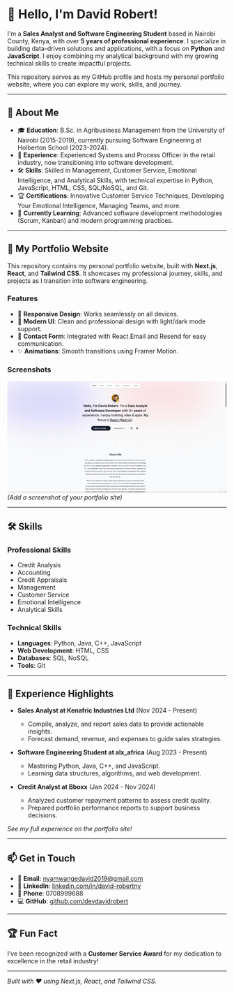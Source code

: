 # 👋 Hello, I'm David Robert!

I'm a **Sales Analyst and Software Engineering Student** based in Nairobi County, Kenya, with over **5 years of professional experience**. I specialize in building data-driven solutions and applications, with a focus on **Python** and **JavaScript**. I enjoy combining my analytical background with my growing technical skills to create impactful projects.

This repository serves as my GitHub profile and hosts my personal portfolio website, where you can explore my work, skills, and journey.

---

## 🌟 About Me

- 🎓 **Education**: B.Sc. in Agribusiness Management from the University of Nairobi (2015-2019), currently pursuing Software Engineering at Holberton School (2023-2024).
- 💼 **Experience**: Experienced Systems and Process Officer in the retail industry, now transitioning into software development.
- 🛠️ **Skills**: Skilled in Management, Customer Service, Emotional Intelligence, and Analytical Skills, with technical expertise in Python, JavaScript, HTML, CSS, SQL/NoSQL, and Git.
- 🏆 **Certifications**: Innovative Customer Service Techniques, Developing Your Emotional Intelligence, Managing Teams, and more.
- 🌱 **Currently Learning**: Advanced software development methodologies (Scrum, Kanban) and modern programming practices.

---

## 🚀 My Portfolio Website

This repository contains my personal portfolio website, built with **Next.js**, **React**, and **Tailwind CSS**. It showcases my professional journey, skills, and projects as I transition into software engineering.

### Features
- 📱 **Responsive Design**: Works seamlessly on all devices.
- 🎨 **Modern UI**: Clean and professional design with light/dark mode support.
- 📧 **Contact Form**: Integrated with React.Email and Resend for easy communication.
- ✨ **Animations**: Smooth transitions using Framer Motion.


### Screenshots
![Portfolio Screenshot](public/images/portfolio-screenshot.png) *(Add a screenshot of your portfolio site)*

---

## 🛠️ Skills

### Professional Skills
- Credit Analysis
- Accounting
- Credit Appraisals
- Management
- Customer Service
- Emotional Intelligence
- Analytical Skills

### Technical Skills
- **Languages**: Python, Java, C++, JavaScript
- **Web Development**: HTML, CSS
- **Databases**: SQL, NoSQL
- **Tools**: Git

---

## 💼 Experience Highlights

- **Sales Analyst at Kenafric Industries Ltd** (Nov 2024 - Present)  
  - Compile, analyze, and report sales data to provide actionable insights.  
  - Forecast demand, revenue, and expenses to guide sales strategies.

- **Software Engineering Student at alx_africa** (Aug 2023 - Present)  
  - Mastering Python, Java, C++, and JavaScript.  
  - Learning data structures, algorithms, and web development.

- **Credit Analyst at Bboxx** (Jan 2024 - Nov 2024)  
  - Analyzed customer repayment patterns to assess credit quality.  
  - Prepared portfolio performance reports to support business decisions.

*See my full experience on the portfolio site!*

---

## 📫 Get in Touch

- 📧 **Email**: [nyamwangedavid2019@gmail.com](mailto:nyamwangedavid2019@gmail.com)
- 🔗 **LinkedIn**: [linkedin.com/in/david-robertny](https://www.linkedin.com/in/david-robertny)
- 📱 **Phone**: 0708999688
- 💻 **GitHub**: [github.com/devdavidrobert](https://github.com/devdavidrobert)

---

## 🏆 Fun Fact
I’ve been recognized with a **Customer Service Award** for my dedication to excellence in the retail industry!

---

*Built with ❤️ using Next.js, React, and Tailwind CSS.*